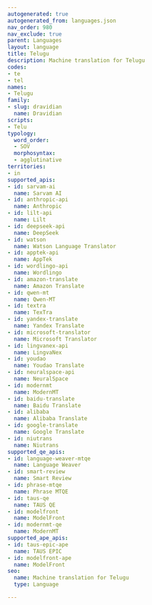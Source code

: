 ```yaml
---
autogenerated: true
autogenerated_from: languages.json
nav_order: 980
nav_exclude: true
parent: Languages
layout: language
title: Telugu
description: Machine translation for Telugu
codes:
- te
- tel
names:
- Telugu
family:
- slug: dravidian
  name: Dravidian
scripts:
- Telu
typology:
  word_order:
  - SOV
  morphosyntax:
  - agglutinative
territories:
- in
supported_apis:
- id: sarvam-ai
  name: Sarvam AI
- id: anthropic-api
  name: Anthropic
- id: lilt-api
  name: Lilt
- id: deepseek-api
  name: DeepSeek
- id: watson
  name: Watson Language Translator
- id: apptek-api
  name: AppTek
- id: wordlingo-api
  name: Wordlingo
- id: amazon-translate
  name: Amazon Translate
- id: qwen-mt
  name: Qwen-MT
- id: textra
  name: TexTra
- id: yandex-translate
  name: Yandex Translate
- id: microsoft-translator
  name: Microsoft Translator
- id: lingvanex-api
  name: LingvaNex
- id: youdao
  name: Youdao Translate
- id: neuralspace-api
  name: NeuralSpace
- id: modernmt
  name: ModernMT
- id: baidu-translate
  name: Baidu Translate
- id: alibaba
  name: Alibaba Translate
- id: google-translate
  name: Google Translate
- id: niutrans
  name: Niutrans
supported_qe_apis:
- id: language-weaver-mtqe
  name: Language Weaver
- id: smart-review
  name: Smart Review
- id: phrase-mtqe
  name: Phrase MTQE
- id: taus-qe
  name: TAUS QE
- id: modelfront
  name: ModelFront
- id: modernmt-qe
  name: ModernMT
supported_ape_apis:
- id: taus-epic-ape
  name: TAUS EPIC
- id: modelfront-ape
  name: ModelFront
seo:
  name: Machine translation for Telugu
  type: Language

---
```


